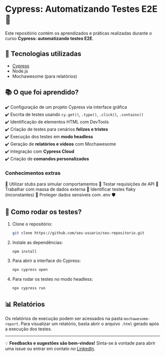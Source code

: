 # Cypress: Automatizando Testes E2E 🚀  

Este repositório contém os aprendizados e práticas realizadas durante o curso **Cypress: automatizando testes E2E**.  

## 📌 Tecnologias utilizadas  
- [Cypress](https://www.cypress.io/)  
- Node.js  
- Mochawesome (para relatórios)  

## 📚 O que foi aprendido?  
✔️ Configuração de um projeto Cypress via interface gráfica  
✔️ Escrita de testes usando `cy.get()`, `.type()`, `.click()`, `.contains()`  
✔️ Identificação de elementos HTML com DevTools  
✔️ Criação de testes para cenários **felizes e tristes**  
✔️ Execução dos testes em **modo headless**  
✔️ Geração de **relatórios e vídeos** com Mochawesome  
✔️ Integração com **Cypress Cloud**  
✔️ Criação de **comandos personalizados** 

### Conhecimentos extras

🔹 Utilizar stubs para simular comportamentos
🔹 Testar requisições de API
🔹 Trabalhar com massa de dados externa
🔹 Identificar testes flaky (inconstantes)
🔹 Proteger dados sensíveis com .env 🛡️

## 🚀 Como rodar os testes?  

1. Clone o repositório:  
   ```sh
   git clone https://github.com/seu-usuario/seu-repositorio.git
2. Instale as dependências:
   ```sh
   npm install
3. Para abrir a interface do Cypress:
   ```sh
   npx cypress open
4. Para rodar os testes no modo headless:
   ```sh
   npx cypress run

## 📊 Relatórios  
Os relatórios de execução podem ser acessados na pasta `mochawesome-report`. Para visualizar um relatório, basta abrir o arquivo `.html` gerado após a execução dos testes.  

---  

💡 **Feedbacks e sugestões são bem-vindos!** Sinta-se à vontade para abrir uma issue ou entrar em contato no [LinkedIn](https://www.linkedin.com/in/kalianabueno).  
